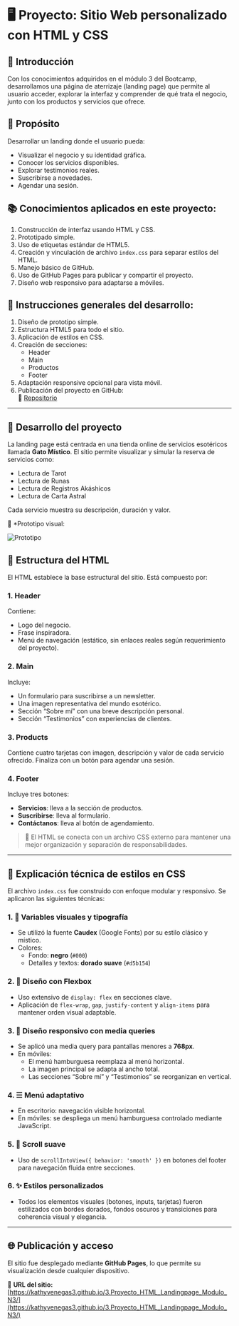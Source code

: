 # 🖥️ Proyecto: Sitio Web personalizado con HTML y CSS

## 🧩 Introducción
Con los conocimientos adquiridos en el módulo 3 del Bootcamp, desarrollamos una página de aterrizaje (landing page) que permite al usuario acceder, explorar la interfaz y comprender de qué trata el negocio, junto con los productos y servicios que ofrece.

## 🎯 Propósito
Desarrollar un landing donde el usuario pueda:
- Visualizar el negocio y su identidad gráfica.
- Conocer los servicios disponibles.
- Explorar testimonios reales.
- Suscribirse a novedades.
- Agendar una sesión.

## 📚 Conocimientos aplicados en este proyecto:
1. Construcción de interfaz usando HTML y CSS.
2. Prototipado simple.
3. Uso de etiquetas estándar de HTML5.
4. Creación y vinculación de archivo `index.css` para separar estilos del HTML.
5. Manejo básico de GitHub.
6. Uso de GitHub Pages para publicar y compartir el proyecto.
7. Diseño web responsivo para adaptarse a móviles.

## 📝 Instrucciones generales del desarrollo:
1. Diseño de prototipo simple.
2. Estructura HTML5 para todo el sitio.
3. Aplicación de estilos en CSS.
4. Creación de secciones:
   - Header
   - Main
   - Productos
   - Footer
5. Adaptación responsive opcional para vista móvil.
6. Publicación del proyecto en GitHub:  
   🔗 [Repositorio](https://github.com/KathyVenegas3)

---

## 💼 Desarrollo del proyecto

La landing page está centrada en una tienda online de servicios esotéricos llamada **Gato Místico**. El sitio permite visualizar y simular la reserva de servicios como:

- Lectura de Tarot  
- Lectura de Runas  
- Lectura de Registros Akáshicos  
- Lectura de Carta Astral  

Cada servicio muestra su descripción, duración y valor.

📌 *Prototipo visual: 

![Prototipo](Assets/Prototipado%20landing%20page%20Gato%20M%C3%ADstico_Version%20PNG.png)

## 🔧 Estructura del HTML

El HTML establece la base estructural del sitio. Está compuesto por:

### 1. Header
Contiene:
- Logo del negocio.
- Frase inspiradora.
- Menú de navegación (estático, sin enlaces reales según requerimiento del proyecto).

### 2. Main
Incluye:
- Un formulario para suscribirse a un newsletter.
- Una imagen representativa del mundo esotérico.
- Sección “Sobre mí” con una breve descripción personal.
- Sección “Testimonios” con experiencias de clientes.

### 3. Products
Contiene cuatro tarjetas con imagen, descripción y valor de cada servicio ofrecido. Finaliza con un botón para agendar una sesión.

### 4. Footer
Incluye tres botones:
- **Servicios**: lleva a la sección de productos.
- **Suscribirse**: lleva al formulario.
- **Contáctanos**: lleva al botón de agendamiento.

> 🔗 El HTML se conecta con un archivo CSS externo para mantener una mejor organización y separación de responsabilidades.

---

## 🎨 Explicación técnica de estilos en CSS

El archivo `index.css` fue construido con enfoque modular y responsivo. Se aplicaron las siguientes técnicas:

### 1. 🎨 Variables visuales y tipografía
- Se utilizó la fuente **Caudex** (Google Fonts) por su estilo clásico y místico.
- Colores:
  - Fondo: **negro** (`#000`)
  - Detalles y textos: **dorado suave** (`#d5b154`)

### 2. 📐 Diseño con Flexbox
- Uso extensivo de `display: flex` en secciones clave.
- Aplicación de `flex-wrap`, `gap`, `justify-content` y `align-items` para mantener orden visual adaptable.

### 3. 📱 Diseño responsivo con media queries
- Se aplicó una media query para pantallas menores a **768px**.
- En móviles:
  - El menú hamburguesa reemplaza al menú horizontal.
  - La imagen principal se adapta al ancho total.
  - Las secciones “Sobre mí” y “Testimonios” se reorganizan en vertical.

### 4. ☰ Menú adaptativo
- En escritorio: navegación visible horizontal.
- En móviles: se despliega un menú hamburguesa controlado mediante JavaScript.

### 5. 🔗 Scroll suave
- Uso de `scrollIntoView({ behavior: 'smooth' })` en botones del footer para navegación fluida entre secciones.

### 6. ✨ Estilos personalizados
- Todos los elementos visuales (botones, inputs, tarjetas) fueron estilizados con bordes dorados, fondos oscuros y transiciones para coherencia visual y elegancia.

---

## 🌐 Publicación y acceso
El sitio fue desplegado mediante **GitHub Pages**, lo que permite su visualización desde cualquier dispositivo.

🔗 **URL del sitio:**  
[https://kathyvenegas3.github.io/3.Proyecto_HTML_Landingpage_Modulo_N3/](https://kathyvenegas3.github.io/3.Proyecto_HTML_Landingpage_Modulo_N3/)

